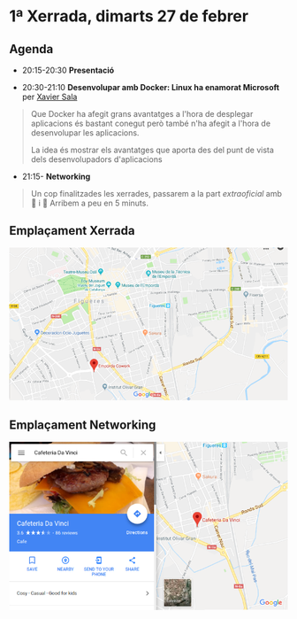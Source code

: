 # 1ª Xerrada, dimarts 27 de febrer

## Agenda

- 20:15-20:30 **Presentació**

- 20:30-21:10 **Desenvolupar amb Docker: Linux ha enamorat Microsoft** per [Xavier Sala](http://afegirurl.com)

> Que Docker ha afegit grans avantatges a l'hora de desplegar aplicacions és bastant conegut però també n'ha afegit a l'hora de desenvolupar les aplicacions. 
>
> La idea és mostrar els avantatges que aporta des del punt de vista dels desenvolupadors d'aplicacions

- 21:15- **Networking** 

> Un cop finalitzades les xerrades, passarem a la part _extraoficial_ amb :beer: i :fork_and_knife: Arribem a peu en 5 minuts.

## Emplaçament Xerrada

[![Empordà Cowork](https://github.com/InformaticsEmporda/Xerrades/blob/draft-xerrada-2018-02-27/xerrades/2018-02-27/mapa-xerrada-2018-02-27.png?raw=true)](https://www.google.es/maps/place/Emporda+Cowork/@42.2583604,2.9577309,18z/data=!3m1!4b1!4m5!3m4!1s0x12ba8dc014c7dc1f:0x757f19e7680433eb!8m2!3d42.2583604!4d2.9587698)

## Emplaçament Networking

[![Da Vinci](https://github.com/InformaticsEmporda/Xerrades/blob/draft-xerrada-2018-02-27/xerrades/2018-02-27/da_vinci-2018-02-27.png?raw=true)](https://www.google.es/maps/place/Cafeteria+Da+Vinci/@42.257846,2.9655472,15z/data=!4m5!3m4!1s0x0:0xc6a3c518c3b12ade!8m2!3d42.257846!4d2.9655472)


